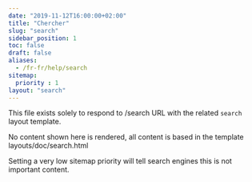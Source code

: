 ```yaml
---
date: "2019-11-12T16:00:00+02:00"
title: "Chercher"
slug: "search"
sidebar_position: 1
toc: false
draft: false
aliases:
  - /fr-fr/help/search
sitemap:
  priority : 1
layout: "search"
---
```



This file exists solely to respond to /search URL with the related `search` layout template.

No content shown here is rendered, all content is based in the template layouts/doc/search.html

Setting a very low sitemap priority will tell search engines this is not important content.
